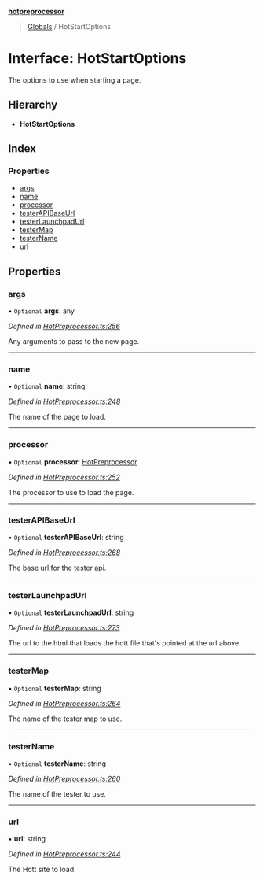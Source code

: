 **[hotpreprocessor](../README.md)**

> [Globals](../globals.md) / HotStartOptions

# Interface: HotStartOptions

The options to use when starting a page.

## Hierarchy

* **HotStartOptions**

## Index

### Properties

* [args](hotstartoptions.md#args)
* [name](hotstartoptions.md#name)
* [processor](hotstartoptions.md#processor)
* [testerAPIBaseUrl](hotstartoptions.md#testerapibaseurl)
* [testerLaunchpadUrl](hotstartoptions.md#testerlaunchpadurl)
* [testerMap](hotstartoptions.md#testermap)
* [testerName](hotstartoptions.md#testername)
* [url](hotstartoptions.md#url)

## Properties

### args

• `Optional` **args**: any

*Defined in [HotPreprocessor.ts:256](https://github.com/OurFreeLight/HotPreprocessor/blob/086eb28/src/HotPreprocessor.ts#L256)*

Any arguments to pass to the new page.

___

### name

• `Optional` **name**: string

*Defined in [HotPreprocessor.ts:248](https://github.com/OurFreeLight/HotPreprocessor/blob/086eb28/src/HotPreprocessor.ts#L248)*

The name of the page to load.

___

### processor

• `Optional` **processor**: [HotPreprocessor](../classes/hotpreprocessor.md)

*Defined in [HotPreprocessor.ts:252](https://github.com/OurFreeLight/HotPreprocessor/blob/086eb28/src/HotPreprocessor.ts#L252)*

The processor to use to load the page.

___

### testerAPIBaseUrl

• `Optional` **testerAPIBaseUrl**: string

*Defined in [HotPreprocessor.ts:268](https://github.com/OurFreeLight/HotPreprocessor/blob/086eb28/src/HotPreprocessor.ts#L268)*

The base url for the tester api.

___

### testerLaunchpadUrl

• `Optional` **testerLaunchpadUrl**: string

*Defined in [HotPreprocessor.ts:273](https://github.com/OurFreeLight/HotPreprocessor/blob/086eb28/src/HotPreprocessor.ts#L273)*

The url to the html that loads the hott file that's
pointed at the url above.

___

### testerMap

• `Optional` **testerMap**: string

*Defined in [HotPreprocessor.ts:264](https://github.com/OurFreeLight/HotPreprocessor/blob/086eb28/src/HotPreprocessor.ts#L264)*

The name of the tester map to use.

___

### testerName

• `Optional` **testerName**: string

*Defined in [HotPreprocessor.ts:260](https://github.com/OurFreeLight/HotPreprocessor/blob/086eb28/src/HotPreprocessor.ts#L260)*

The name of the tester to use.

___

### url

•  **url**: string

*Defined in [HotPreprocessor.ts:244](https://github.com/OurFreeLight/HotPreprocessor/blob/086eb28/src/HotPreprocessor.ts#L244)*

The Hott site to load.
